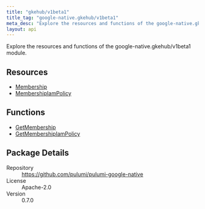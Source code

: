 ```yaml
---
title: "gkehub/v1beta1"
title_tag: "google-native.gkehub/v1beta1"
meta_desc: "Explore the resources and functions of the google-native.gkehub/v1beta1 module."
layout: api
---
```


<!-- WARNING: this file was generated by Pulumi Docs Generator. -->
<!-- Do not edit by hand unless you're certain you know what you are doing! -->

Explore the resources and functions of the google-native.gkehub/v1beta1 module.

<h2 id="resources">Resources</h2>
<ul class="api">
    <li><a href="membership" title="Membership"><span class="symbol resource"></span>Membership</a></li>
    <li><a href="membershipiampolicy" title="MembershipIamPolicy"><span class="symbol resource"></span>MembershipIamPolicy</a></li>
</ul>

<h2 id="functions">Functions</h2>
<ul class="api">
    <li><a href="getmembership" title="GetMembership"><span class="symbol function"></span>GetMembership</a></li>
    <li><a href="getmembershipiampolicy" title="GetMembershipIamPolicy"><span class="symbol function"></span>GetMembershipIamPolicy</a></li>
</ul>

<h2 id="package-details">Package Details</h2>
<dl class="package-details">
	<dt>Repository</dt>
	<dd><a href="https://github.com/pulumi/pulumi-google-native">https://github.com/pulumi/pulumi-google-native</a></dd>
	<dt>License</dt>
	<dd>Apache-2.0</dd>
	<dt>Version</dt>
	<dd>0.7.0</dd>
</dl>

